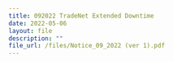 ```yaml
---
title: 092022 TradeNet Extended Downtime
date: 2022-05-06
layout: file
description: ""
file_url: /files/Notice_09_2022 (ver 1).pdf
---
```


